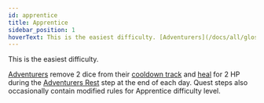 ```yaml
---
id: apprentice
title: Apprentice
sidebar_position: 1
hoverText: This is the easiest difficulty. [Adventurers](/docs/all/glossary/adventurer) remove 2 dice from their [cooldown track](/docs/all/glossary/cooldown-track) and [heal](/docs/all/glossary/healing) for 2 HP during the [Adventurers Rest](/docs/all/day/end-of-day-phase) step at the end of each day. Quest steps also occasionally contain modified rules for Apprentice difficulty level.
---
```


This is the easiest difficulty.

[Adventurers](/docs/all/glossary/adventurer) remove 2 dice from their [cooldown track](/docs/all/glossary/cooldown-track) and [heal](/docs/all/glossary/healing) for 2 HP during the [Adventurers Rest](/docs/all/day/end-of-day-phase) step at the end of each day. Quest steps also occasionally contain modified rules for Apprentice difficulty level.
